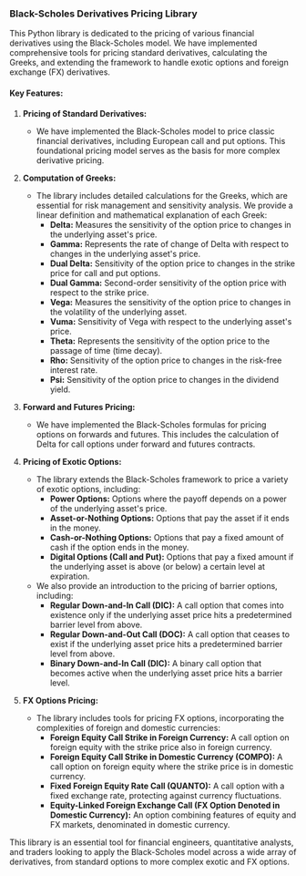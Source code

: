 ### Black-Scholes Derivatives Pricing Library

This Python library is dedicated to the pricing of various financial derivatives using the Black-Scholes model. We have implemented comprehensive tools for pricing standard derivatives, calculating the Greeks, and extending the framework to handle exotic options and foreign exchange (FX) derivatives.

#### Key Features:

1. **Pricing of Standard Derivatives:**
   - We have implemented the Black-Scholes model to price classic financial derivatives, including European call and put options. This foundational pricing model serves as the basis for more complex derivative pricing.

2. **Computation of Greeks:**
   - The library includes detailed calculations for the Greeks, which are essential for risk management and sensitivity analysis. We provide a linear definition and mathematical explanation of each Greek:
     - **Delta:** Measures the sensitivity of the option price to changes in the underlying asset's price.
     - **Gamma:** Represents the rate of change of Delta with respect to changes in the underlying asset's price.
     - **Dual Delta:** Sensitivity of the option price to changes in the strike price for call and put options.
     - **Dual Gamma:** Second-order sensitivity of the option price with respect to the strike price.
     - **Vega:** Measures the sensitivity of the option price to changes in the volatility of the underlying asset.
     - **Vuma:** Sensitivity of Vega with respect to the underlying asset's price.
     - **Theta:** Represents the sensitivity of the option price to the passage of time (time decay).
     - **Rho:** Sensitivity of the option price to changes in the risk-free interest rate.
     - **Psi:** Sensitivity of the option price to changes in the dividend yield.

3. **Forward and Futures Pricing:**
   - We have implemented the Black-Scholes formulas for pricing options on forwards and futures. This includes the calculation of Delta for call options under forward and futures contracts.

4. **Pricing of Exotic Options:**
   - The library extends the Black-Scholes framework to price a variety of exotic options, including:
     - **Power Options:** Options where the payoff depends on a power of the underlying asset's price.
     - **Asset-or-Nothing Options:** Options that pay the asset if it ends in the money.
     - **Cash-or-Nothing Options:** Options that pay a fixed amount of cash if the option ends in the money.
     - **Digital Options (Call and Put):** Options that pay a fixed amount if the underlying asset is above (or below) a certain level at expiration.
   - We also provide an introduction to the pricing of barrier options, including:
     - **Regular Down-and-In Call (DIC):** A call option that comes into existence only if the underlying asset price hits a predetermined barrier level from above.
     - **Regular Down-and-Out Call (DOC):** A call option that ceases to exist if the underlying asset price hits a predetermined barrier level from above.
     - **Binary Down-and-In Call (DIC):** A binary call option that becomes active when the underlying asset price hits a barrier level.

5. **FX Options Pricing:**
   - The library includes tools for pricing FX options, incorporating the complexities of foreign and domestic currencies:
     - **Foreign Equity Call Strike in Foreign Currency:** A call option on foreign equity with the strike price also in foreign currency.
     - **Foreign Equity Call Strike in Domestic Currency (COMPO):** A call option on foreign equity where the strike price is in domestic currency.
     - **Fixed Foreign Equity Rate Call (QUANTO):** A call option with a fixed exchange rate, protecting against currency fluctuations.
     - **Equity-Linked Foreign Exchange Call (FX Option Denoted in Domestic Currency):** An option combining features of equity and FX markets, denominated in domestic currency.

This library is an essential tool for financial engineers, quantitative analysts, and traders looking to apply the Black-Scholes model across a wide array of derivatives, from standard options to more complex exotic and FX options.
